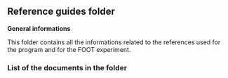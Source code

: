 **Reference guides folder**
---------------------------------
**General informations**

This folder contains all the informations related to the references used for the program and for the FOOT experiment.

### List of the documents in the folder



